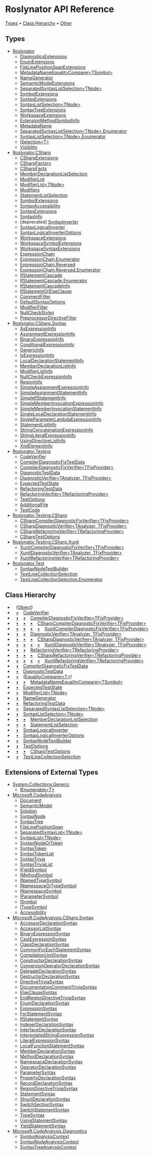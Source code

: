 # Roslynator API Reference

[Types](#types) &#x2022; [Class Hierarchy](#class-hierarchy) &#x2022; [Other](#other)

## Types

* [Roslynator](Roslynator/README.md)
  * [DiagnosticsExtensions](Roslynator/DiagnosticsExtensions/README.md)
  * [EnumExtensions](Roslynator/EnumExtensions/README.md)
  * [FileLinePositionSpanExtensions](Roslynator/FileLinePositionSpanExtensions/README.md)
  * [MetadataNameEqualityComparer\<TSymbol\>](Roslynator/MetadataNameEqualityComparer-1/README.md)
  * [NameGenerator](Roslynator/NameGenerator/README.md)
  * [SemanticModelExtensions](Roslynator/SemanticModelExtensions/README.md)
  * [SeparatedSyntaxListSelection\<TNode\>](Roslynator/SeparatedSyntaxListSelection-1/README.md)
  * [SymbolExtensions](Roslynator/SymbolExtensions/README.md)
  * [SyntaxExtensions](Roslynator/SyntaxExtensions/README.md)
  * [SyntaxListSelection\<TNode\>](Roslynator/SyntaxListSelection-1/README.md)
  * [SyntaxTreeExtensions](Roslynator/SyntaxTreeExtensions/README.md)
  * [WorkspaceExtensions](Roslynator/WorkspaceExtensions/README.md)
  * [ExtensionMethodSymbolInfo](Roslynator/ExtensionMethodSymbolInfo/README.md)
  * [MetadataName](Roslynator/MetadataName/README.md)
  * [SeparatedSyntaxListSelection\<TNode\>.Enumerator](Roslynator/SeparatedSyntaxListSelection-1/Enumerator/README.md)
  * [SyntaxListSelection\<TNode\>.Enumerator](Roslynator/SyntaxListSelection-1/Enumerator/README.md)
  * [ISelection\<T\>](Roslynator/ISelection-1/README.md)
  * [Visibility](Roslynator/Visibility/README.md)
* [Roslynator.CSharp](Roslynator/CSharp/README.md)
  * [CSharpExtensions](Roslynator/CSharp/CSharpExtensions/README.md)
  * [CSharpFactory](Roslynator/CSharp/CSharpFactory/README.md)
  * [CSharpFacts](Roslynator/CSharp/CSharpFacts/README.md)
  * [MemberDeclarationListSelection](Roslynator/CSharp/MemberDeclarationListSelection/README.md)
  * [ModifierList](Roslynator/CSharp/ModifierList/README.md)
  * [ModifierList\<TNode\>](Roslynator/CSharp/ModifierList-1/README.md)
  * [Modifiers](Roslynator/CSharp/Modifiers/README.md)
  * [StatementListSelection](Roslynator/CSharp/StatementListSelection/README.md)
  * [SymbolExtensions](Roslynator/CSharp/SymbolExtensions/README.md)
  * [SyntaxAccessibility](Roslynator/CSharp/SyntaxAccessibility/README.md)
  * [SyntaxExtensions](Roslynator/CSharp/SyntaxExtensions/README.md)
  * [SyntaxInfo](Roslynator/CSharp/SyntaxInfo/README.md)
  * \[deprecated\] [SyntaxInverter](Roslynator/CSharp/SyntaxInverter/README.md)
  * [SyntaxLogicalInverter](Roslynator/CSharp/SyntaxLogicalInverter/README.md)
  * [SyntaxLogicalInverterOptions](Roslynator/CSharp/SyntaxLogicalInverterOptions/README.md)
  * [WorkspaceExtensions](Roslynator/CSharp/WorkspaceExtensions/README.md)
  * [WorkspaceSymbolExtensions](Roslynator/CSharp/WorkspaceSymbolExtensions/README.md)
  * [WorkspaceSyntaxExtensions](Roslynator/CSharp/WorkspaceSyntaxExtensions/README.md)
  * [ExpressionChain](Roslynator/CSharp/ExpressionChain/README.md)
  * [ExpressionChain.Enumerator](Roslynator/CSharp/ExpressionChain/Enumerator/README.md)
  * [ExpressionChain.Reversed](Roslynator/CSharp/ExpressionChain/Reversed/README.md)
  * [ExpressionChain.Reversed.Enumerator](Roslynator/CSharp/ExpressionChain/Reversed/Enumerator/README.md)
  * [IfStatementCascade](Roslynator/CSharp/IfStatementCascade/README.md)
  * [IfStatementCascade.Enumerator](Roslynator/CSharp/IfStatementCascade/Enumerator/README.md)
  * [IfStatementCascadeInfo](Roslynator/CSharp/IfStatementCascadeInfo/README.md)
  * [IfStatementOrElseClause](Roslynator/CSharp/IfStatementOrElseClause/README.md)
  * [CommentFilter](Roslynator/CSharp/CommentFilter/README.md)
  * [DefaultSyntaxOptions](Roslynator/CSharp/DefaultSyntaxOptions/README.md)
  * [ModifierFilter](Roslynator/CSharp/ModifierFilter/README.md)
  * [NullCheckStyles](Roslynator/CSharp/NullCheckStyles/README.md)
  * [PreprocessorDirectiveFilter](Roslynator/CSharp/PreprocessorDirectiveFilter/README.md)
* [Roslynator.CSharp.Syntax](Roslynator/CSharp/Syntax/README.md)
  * [AsExpressionInfo](Roslynator/CSharp/Syntax/AsExpressionInfo/README.md)
  * [AssignmentExpressionInfo](Roslynator/CSharp/Syntax/AssignmentExpressionInfo/README.md)
  * [BinaryExpressionInfo](Roslynator/CSharp/Syntax/BinaryExpressionInfo/README.md)
  * [ConditionalExpressionInfo](Roslynator/CSharp/Syntax/ConditionalExpressionInfo/README.md)
  * [GenericInfo](Roslynator/CSharp/Syntax/GenericInfo/README.md)
  * [IsExpressionInfo](Roslynator/CSharp/Syntax/IsExpressionInfo/README.md)
  * [LocalDeclarationStatementInfo](Roslynator/CSharp/Syntax/LocalDeclarationStatementInfo/README.md)
  * [MemberDeclarationListInfo](Roslynator/CSharp/Syntax/MemberDeclarationListInfo/README.md)
  * [ModifierListInfo](Roslynator/CSharp/Syntax/ModifierListInfo/README.md)
  * [NullCheckExpressionInfo](Roslynator/CSharp/Syntax/NullCheckExpressionInfo/README.md)
  * [RegionInfo](Roslynator/CSharp/Syntax/RegionInfo/README.md)
  * [SimpleAssignmentExpressionInfo](Roslynator/CSharp/Syntax/SimpleAssignmentExpressionInfo/README.md)
  * [SimpleAssignmentStatementInfo](Roslynator/CSharp/Syntax/SimpleAssignmentStatementInfo/README.md)
  * [SimpleIfStatementInfo](Roslynator/CSharp/Syntax/SimpleIfStatementInfo/README.md)
  * [SimpleMemberInvocationExpressionInfo](Roslynator/CSharp/Syntax/SimpleMemberInvocationExpressionInfo/README.md)
  * [SimpleMemberInvocationStatementInfo](Roslynator/CSharp/Syntax/SimpleMemberInvocationStatementInfo/README.md)
  * [SingleLocalDeclarationStatementInfo](Roslynator/CSharp/Syntax/SingleLocalDeclarationStatementInfo/README.md)
  * [SingleParameterLambdaExpressionInfo](Roslynator/CSharp/Syntax/SingleParameterLambdaExpressionInfo/README.md)
  * [StatementListInfo](Roslynator/CSharp/Syntax/StatementListInfo/README.md)
  * [StringConcatenationExpressionInfo](Roslynator/CSharp/Syntax/StringConcatenationExpressionInfo/README.md)
  * [StringLiteralExpressionInfo](Roslynator/CSharp/Syntax/StringLiteralExpressionInfo/README.md)
  * [UsingDirectiveListInfo](Roslynator/CSharp/Syntax/UsingDirectiveListInfo/README.md)
  * [XmlElementInfo](Roslynator/CSharp/Syntax/XmlElementInfo/README.md)
* [Roslynator.Testing](Roslynator/Testing/README.md)
  * [CodeVerifier](Roslynator/Testing/CodeVerifier/README.md)
  * [CompilerDiagnosticFixTestData](Roslynator/Testing/CompilerDiagnosticFixTestData/README.md)
  * [CompilerDiagnosticFixVerifier\<TFixProvider\>](Roslynator/Testing/CompilerDiagnosticFixVerifier-1/README.md)
  * [DiagnosticTestData](Roslynator/Testing/DiagnosticTestData/README.md)
  * [DiagnosticVerifier\<TAnalyzer, TFixProvider\>](Roslynator/Testing/DiagnosticVerifier-2/README.md)
  * [ExpectedTestState](Roslynator/Testing/ExpectedTestState/README.md)
  * [RefactoringTestData](Roslynator/Testing/RefactoringTestData/README.md)
  * [RefactoringVerifier\<TRefactoringProvider\>](Roslynator/Testing/RefactoringVerifier-1/README.md)
  * [TestOptions](Roslynator/Testing/TestOptions/README.md)
  * [AdditionalFile](Roslynator/Testing/AdditionalFile/README.md)
  * [TestCode](Roslynator/Testing/TestCode/README.md)
* [Roslynator.Testing.CSharp](Roslynator/Testing/CSharp/README.md)
  * [CSharpCompilerDiagnosticFixVerifier\<TFixProvider\>](Roslynator/Testing/CSharp/CSharpCompilerDiagnosticFixVerifier-1/README.md)
  * [CSharpDiagnosticVerifier\<TAnalyzer, TFixProvider\>](Roslynator/Testing/CSharp/CSharpDiagnosticVerifier-2/README.md)
  * [CSharpRefactoringVerifier\<TRefactoringProvider\>](Roslynator/Testing/CSharp/CSharpRefactoringVerifier-1/README.md)
  * [CSharpTestOptions](Roslynator/Testing/CSharp/CSharpTestOptions/README.md)
* [Roslynator.Testing.CSharp.Xunit](Roslynator/Testing/CSharp/Xunit/README.md)
  * [XunitCompilerDiagnosticFixVerifier\<TFixProvider\>](Roslynator/Testing/CSharp/Xunit/XunitCompilerDiagnosticFixVerifier-1/README.md)
  * [XunitDiagnosticVerifier\<TAnalyzer, TFixProvider\>](Roslynator/Testing/CSharp/Xunit/XunitDiagnosticVerifier-2/README.md)
  * [XunitRefactoringVerifier\<TRefactoringProvider\>](Roslynator/Testing/CSharp/Xunit/XunitRefactoringVerifier-1/README.md)
* [Roslynator.Text](Roslynator/Text/README.md)
  * [SyntaxNodeTextBuilder](Roslynator/Text/SyntaxNodeTextBuilder/README.md)
  * [TextLineCollectionSelection](Roslynator/Text/TextLineCollectionSelection/README.md)
  * [TextLineCollectionSelection.Enumerator](Roslynator/Text/TextLineCollectionSelection/Enumerator/README.md)

## Class Hierarchy

* &ensp; \([Object](https://docs.microsoft.com/en-us/dotnet/api/system.object)\)<a id="class-hierarchy-System_Object"></a>
* &ensp; [&bull;](#class-hierarchy-System_Object "Object") &ensp; [CodeVerifier](Roslynator/Testing/CodeVerifier/README.md)<a id="class-hierarchy-Roslynator_Testing_CodeVerifier"></a>
* &ensp; [&bull;](#class-hierarchy-System_Object "Object") &ensp; [&bull;](#class-hierarchy-Roslynator_Testing_CodeVerifier "CodeVerifier") &ensp; [CompilerDiagnosticFixVerifier\<TFixProvider\>](Roslynator/Testing/CompilerDiagnosticFixVerifier-1/README.md)<a id="class-hierarchy-Roslynator_Testing_CompilerDiagnosticFixVerifier_1"></a>
* &ensp; [&bull;](#class-hierarchy-System_Object "Object") &ensp; [&bull;](#class-hierarchy-Roslynator_Testing_CodeVerifier "CodeVerifier") &ensp; [&bull;](#class-hierarchy-Roslynator_Testing_CompilerDiagnosticFixVerifier_1 "CompilerDiagnosticFixVerifier<TFixProvider>") &ensp; [CSharpCompilerDiagnosticFixVerifier\<TFixProvider\>](Roslynator/Testing/CSharp/CSharpCompilerDiagnosticFixVerifier-1/README.md)<a id="class-hierarchy-Roslynator_Testing_CSharp_CSharpCompilerDiagnosticFixVerifier_1"></a>
* &ensp; [&bull;](#class-hierarchy-System_Object "Object") &ensp; [&bull;](#class-hierarchy-Roslynator_Testing_CodeVerifier "CodeVerifier") &ensp; [&bull;](#class-hierarchy-Roslynator_Testing_CompilerDiagnosticFixVerifier_1 "CompilerDiagnosticFixVerifier<TFixProvider>") &ensp; [&bull;](#class-hierarchy-Roslynator_Testing_CSharp_CSharpCompilerDiagnosticFixVerifier_1 "CSharpCompilerDiagnosticFixVerifier<TFixProvider>") &ensp; [XunitCompilerDiagnosticFixVerifier\<TFixProvider\>](Roslynator/Testing/CSharp/Xunit/XunitCompilerDiagnosticFixVerifier-1/README.md)<a id="class-hierarchy-Roslynator_Testing_CSharp_Xunit_XunitCompilerDiagnosticFixVerifier_1"></a>
* &ensp; [&bull;](#class-hierarchy-System_Object "Object") &ensp; [&bull;](#class-hierarchy-Roslynator_Testing_CodeVerifier "CodeVerifier") &ensp; [DiagnosticVerifier\<TAnalyzer, TFixProvider\>](Roslynator/Testing/DiagnosticVerifier-2/README.md)<a id="class-hierarchy-Roslynator_Testing_DiagnosticVerifier_2"></a>
* &ensp; [&bull;](#class-hierarchy-System_Object "Object") &ensp; [&bull;](#class-hierarchy-Roslynator_Testing_CodeVerifier "CodeVerifier") &ensp; [&bull;](#class-hierarchy-Roslynator_Testing_DiagnosticVerifier_2 "DiagnosticVerifier<TAnalyzer, TFixProvider>") &ensp; [CSharpDiagnosticVerifier\<TAnalyzer, TFixProvider\>](Roslynator/Testing/CSharp/CSharpDiagnosticVerifier-2/README.md)<a id="class-hierarchy-Roslynator_Testing_CSharp_CSharpDiagnosticVerifier_2"></a>
* &ensp; [&bull;](#class-hierarchy-System_Object "Object") &ensp; [&bull;](#class-hierarchy-Roslynator_Testing_CodeVerifier "CodeVerifier") &ensp; [&bull;](#class-hierarchy-Roslynator_Testing_DiagnosticVerifier_2 "DiagnosticVerifier<TAnalyzer, TFixProvider>") &ensp; [&bull;](#class-hierarchy-Roslynator_Testing_CSharp_CSharpDiagnosticVerifier_2 "CSharpDiagnosticVerifier<TAnalyzer, TFixProvider>") &ensp; [XunitDiagnosticVerifier\<TAnalyzer, TFixProvider\>](Roslynator/Testing/CSharp/Xunit/XunitDiagnosticVerifier-2/README.md)<a id="class-hierarchy-Roslynator_Testing_CSharp_Xunit_XunitDiagnosticVerifier_2"></a>
* &ensp; [&bull;](#class-hierarchy-System_Object "Object") &ensp; [&bull;](#class-hierarchy-Roslynator_Testing_CodeVerifier "CodeVerifier") &ensp; [RefactoringVerifier\<TRefactoringProvider\>](Roslynator/Testing/RefactoringVerifier-1/README.md)<a id="class-hierarchy-Roslynator_Testing_RefactoringVerifier_1"></a>
* &ensp; [&bull;](#class-hierarchy-System_Object "Object") &ensp; [&bull;](#class-hierarchy-Roslynator_Testing_CodeVerifier "CodeVerifier") &ensp; [&bull;](#class-hierarchy-Roslynator_Testing_RefactoringVerifier_1 "RefactoringVerifier<TRefactoringProvider>") &ensp; [CSharpRefactoringVerifier\<TRefactoringProvider\>](Roslynator/Testing/CSharp/CSharpRefactoringVerifier-1/README.md)<a id="class-hierarchy-Roslynator_Testing_CSharp_CSharpRefactoringVerifier_1"></a>
* &ensp; [&bull;](#class-hierarchy-System_Object "Object") &ensp; [&bull;](#class-hierarchy-Roslynator_Testing_CodeVerifier "CodeVerifier") &ensp; [&bull;](#class-hierarchy-Roslynator_Testing_RefactoringVerifier_1 "RefactoringVerifier<TRefactoringProvider>") &ensp; [&bull;](#class-hierarchy-Roslynator_Testing_CSharp_CSharpRefactoringVerifier_1 "CSharpRefactoringVerifier<TRefactoringProvider>") &ensp; [XunitRefactoringVerifier\<TRefactoringProvider\>](Roslynator/Testing/CSharp/Xunit/XunitRefactoringVerifier-1/README.md)<a id="class-hierarchy-Roslynator_Testing_CSharp_Xunit_XunitRefactoringVerifier_1"></a>
* &ensp; [&bull;](#class-hierarchy-System_Object "Object") &ensp; [CompilerDiagnosticFixTestData](Roslynator/Testing/CompilerDiagnosticFixTestData/README.md)<a id="class-hierarchy-Roslynator_Testing_CompilerDiagnosticFixTestData"></a>
* &ensp; [&bull;](#class-hierarchy-System_Object "Object") &ensp; [DiagnosticTestData](Roslynator/Testing/DiagnosticTestData/README.md)<a id="class-hierarchy-Roslynator_Testing_DiagnosticTestData"></a>
* &ensp; [&bull;](#class-hierarchy-System_Object "Object") &ensp; \([EqualityComparer\<T\>](https://docs.microsoft.com/en-us/dotnet/api/system.collections.generic.equalitycomparer-1)\)<a id="class-hierarchy-System_Collections_Generic_EqualityComparer_1"></a>
* &ensp; [&bull;](#class-hierarchy-System_Object "Object") &ensp; [&bull;](#class-hierarchy-System_Collections_Generic_EqualityComparer_1 "EqualityComparer<T>") &ensp; [MetadataNameEqualityComparer\<TSymbol\>](Roslynator/MetadataNameEqualityComparer-1/README.md)<a id="class-hierarchy-Roslynator_MetadataNameEqualityComparer_1"></a>
* &ensp; [&bull;](#class-hierarchy-System_Object "Object") &ensp; [ExpectedTestState](Roslynator/Testing/ExpectedTestState/README.md)<a id="class-hierarchy-Roslynator_Testing_ExpectedTestState"></a>
* &ensp; [&bull;](#class-hierarchy-System_Object "Object") &ensp; [ModifierList\<TNode\>](Roslynator/CSharp/ModifierList-1/README.md)<a id="class-hierarchy-Roslynator_CSharp_ModifierList_1"></a>
* &ensp; [&bull;](#class-hierarchy-System_Object "Object") &ensp; [NameGenerator](Roslynator/NameGenerator/README.md)<a id="class-hierarchy-Roslynator_NameGenerator"></a>
* &ensp; [&bull;](#class-hierarchy-System_Object "Object") &ensp; [RefactoringTestData](Roslynator/Testing/RefactoringTestData/README.md)<a id="class-hierarchy-Roslynator_Testing_RefactoringTestData"></a>
* &ensp; [&bull;](#class-hierarchy-System_Object "Object") &ensp; [SeparatedSyntaxListSelection\<TNode\>](Roslynator/SeparatedSyntaxListSelection-1/README.md)<a id="class-hierarchy-Roslynator_SeparatedSyntaxListSelection_1"></a>
* &ensp; [&bull;](#class-hierarchy-System_Object "Object") &ensp; [SyntaxListSelection\<TNode\>](Roslynator/SyntaxListSelection-1/README.md)<a id="class-hierarchy-Roslynator_SyntaxListSelection_1"></a>
* &ensp; [&bull;](#class-hierarchy-System_Object "Object") &ensp; [&bull;](#class-hierarchy-Roslynator_SyntaxListSelection_1 "SyntaxListSelection<TNode>") &ensp; [MemberDeclarationListSelection](Roslynator/CSharp/MemberDeclarationListSelection/README.md)<a id="class-hierarchy-Roslynator_CSharp_MemberDeclarationListSelection"></a>
* &ensp; [&bull;](#class-hierarchy-System_Object "Object") &ensp; [&bull;](#class-hierarchy-Roslynator_SyntaxListSelection_1 "SyntaxListSelection<TNode>") &ensp; [StatementListSelection](Roslynator/CSharp/StatementListSelection/README.md)<a id="class-hierarchy-Roslynator_CSharp_StatementListSelection"></a>
* &ensp; [&bull;](#class-hierarchy-System_Object "Object") &ensp; [SyntaxLogicalInverter](Roslynator/CSharp/SyntaxLogicalInverter/README.md)<a id="class-hierarchy-Roslynator_CSharp_SyntaxLogicalInverter"></a>
* &ensp; [&bull;](#class-hierarchy-System_Object "Object") &ensp; [SyntaxLogicalInverterOptions](Roslynator/CSharp/SyntaxLogicalInverterOptions/README.md)<a id="class-hierarchy-Roslynator_CSharp_SyntaxLogicalInverterOptions"></a>
* &ensp; [&bull;](#class-hierarchy-System_Object "Object") &ensp; [SyntaxNodeTextBuilder](Roslynator/Text/SyntaxNodeTextBuilder/README.md)<a id="class-hierarchy-Roslynator_Text_SyntaxNodeTextBuilder"></a>
* &ensp; [&bull;](#class-hierarchy-System_Object "Object") &ensp; [TestOptions](Roslynator/Testing/TestOptions/README.md)<a id="class-hierarchy-Roslynator_Testing_TestOptions"></a>
* &ensp; [&bull;](#class-hierarchy-System_Object "Object") &ensp; [&bull;](#class-hierarchy-Roslynator_Testing_TestOptions "TestOptions") &ensp; [CSharpTestOptions](Roslynator/Testing/CSharp/CSharpTestOptions/README.md)<a id="class-hierarchy-Roslynator_Testing_CSharp_CSharpTestOptions"></a>
* &ensp; [&bull;](#class-hierarchy-System_Object "Object") &ensp; [TextLineCollectionSelection](Roslynator/Text/TextLineCollectionSelection/README.md)<a id="class-hierarchy-Roslynator_Text_TextLineCollectionSelection"></a>

## Extensions of External Types

* [System.Collections.Generic](https://docs.microsoft.com/en-us/dotnet/api/system.collections.generic)
  * [IEnumerable\<T\>](https://docs.microsoft.com/en-us/dotnet/api/system.collections.generic.ienumerable-1)
* [Microsoft.CodeAnalysis](https://docs.microsoft.com/en-us/dotnet/api/microsoft.codeanalysis)
  * [Document](https://docs.microsoft.com/en-us/dotnet/api/microsoft.codeanalysis.document)
  * [SemanticModel](https://docs.microsoft.com/en-us/dotnet/api/microsoft.codeanalysis.semanticmodel)
  * [Solution](https://docs.microsoft.com/en-us/dotnet/api/microsoft.codeanalysis.solution)
  * [SyntaxNode](https://docs.microsoft.com/en-us/dotnet/api/microsoft.codeanalysis.syntaxnode)
  * [SyntaxTree](https://docs.microsoft.com/en-us/dotnet/api/microsoft.codeanalysis.syntaxtree)
  * [FileLinePositionSpan](https://docs.microsoft.com/en-us/dotnet/api/microsoft.codeanalysis.filelinepositionspan)
  * [SeparatedSyntaxList\<TNode\>](https://docs.microsoft.com/en-us/dotnet/api/microsoft.codeanalysis.separatedsyntaxlist-1)
  * [SyntaxList\<TNode\>](https://docs.microsoft.com/en-us/dotnet/api/microsoft.codeanalysis.syntaxlist-1)
  * [SyntaxNodeOrToken](https://docs.microsoft.com/en-us/dotnet/api/microsoft.codeanalysis.syntaxnodeortoken)
  * [SyntaxToken](https://docs.microsoft.com/en-us/dotnet/api/microsoft.codeanalysis.syntaxtoken)
  * [SyntaxTokenList](https://docs.microsoft.com/en-us/dotnet/api/microsoft.codeanalysis.syntaxtokenlist)
  * [SyntaxTrivia](https://docs.microsoft.com/en-us/dotnet/api/microsoft.codeanalysis.syntaxtrivia)
  * [SyntaxTriviaList](https://docs.microsoft.com/en-us/dotnet/api/microsoft.codeanalysis.syntaxtrivialist)
  * [IFieldSymbol](https://docs.microsoft.com/en-us/dotnet/api/microsoft.codeanalysis.ifieldsymbol)
  * [IMethodSymbol](https://docs.microsoft.com/en-us/dotnet/api/microsoft.codeanalysis.imethodsymbol)
  * [INamedTypeSymbol](https://docs.microsoft.com/en-us/dotnet/api/microsoft.codeanalysis.inamedtypesymbol)
  * [INamespaceOrTypeSymbol](https://docs.microsoft.com/en-us/dotnet/api/microsoft.codeanalysis.inamespaceortypesymbol)
  * [INamespaceSymbol](https://docs.microsoft.com/en-us/dotnet/api/microsoft.codeanalysis.inamespacesymbol)
  * [IParameterSymbol](https://docs.microsoft.com/en-us/dotnet/api/microsoft.codeanalysis.iparametersymbol)
  * [ISymbol](https://docs.microsoft.com/en-us/dotnet/api/microsoft.codeanalysis.isymbol)
  * [ITypeSymbol](https://docs.microsoft.com/en-us/dotnet/api/microsoft.codeanalysis.itypesymbol)
  * [Accessibility](https://docs.microsoft.com/en-us/dotnet/api/microsoft.codeanalysis.accessibility)
* [Microsoft.CodeAnalysis.CSharp.Syntax](https://docs.microsoft.com/en-us/dotnet/api/microsoft.codeanalysis.csharp.syntax)
  * [AccessorDeclarationSyntax](https://docs.microsoft.com/en-us/dotnet/api/microsoft.codeanalysis.csharp.syntax.accessordeclarationsyntax)
  * [AccessorListSyntax](https://docs.microsoft.com/en-us/dotnet/api/microsoft.codeanalysis.csharp.syntax.accessorlistsyntax)
  * [BinaryExpressionSyntax](https://docs.microsoft.com/en-us/dotnet/api/microsoft.codeanalysis.csharp.syntax.binaryexpressionsyntax)
  * [CastExpressionSyntax](https://docs.microsoft.com/en-us/dotnet/api/microsoft.codeanalysis.csharp.syntax.castexpressionsyntax)
  * [ClassDeclarationSyntax](https://docs.microsoft.com/en-us/dotnet/api/microsoft.codeanalysis.csharp.syntax.classdeclarationsyntax)
  * [CommonForEachStatementSyntax](https://docs.microsoft.com/en-us/dotnet/api/microsoft.codeanalysis.csharp.syntax.commonforeachstatementsyntax)
  * [CompilationUnitSyntax](https://docs.microsoft.com/en-us/dotnet/api/microsoft.codeanalysis.csharp.syntax.compilationunitsyntax)
  * [ConstructorDeclarationSyntax](https://docs.microsoft.com/en-us/dotnet/api/microsoft.codeanalysis.csharp.syntax.constructordeclarationsyntax)
  * [ConversionOperatorDeclarationSyntax](https://docs.microsoft.com/en-us/dotnet/api/microsoft.codeanalysis.csharp.syntax.conversionoperatordeclarationsyntax)
  * [DelegateDeclarationSyntax](https://docs.microsoft.com/en-us/dotnet/api/microsoft.codeanalysis.csharp.syntax.delegatedeclarationsyntax)
  * [DestructorDeclarationSyntax](https://docs.microsoft.com/en-us/dotnet/api/microsoft.codeanalysis.csharp.syntax.destructordeclarationsyntax)
  * [DirectiveTriviaSyntax](https://docs.microsoft.com/en-us/dotnet/api/microsoft.codeanalysis.csharp.syntax.directivetriviasyntax)
  * [DocumentationCommentTriviaSyntax](https://docs.microsoft.com/en-us/dotnet/api/microsoft.codeanalysis.csharp.syntax.documentationcommenttriviasyntax)
  * [ElseClauseSyntax](https://docs.microsoft.com/en-us/dotnet/api/microsoft.codeanalysis.csharp.syntax.elseclausesyntax)
  * [EndRegionDirectiveTriviaSyntax](https://docs.microsoft.com/en-us/dotnet/api/microsoft.codeanalysis.csharp.syntax.endregiondirectivetriviasyntax)
  * [EnumDeclarationSyntax](https://docs.microsoft.com/en-us/dotnet/api/microsoft.codeanalysis.csharp.syntax.enumdeclarationsyntax)
  * [ExpressionSyntax](https://docs.microsoft.com/en-us/dotnet/api/microsoft.codeanalysis.csharp.syntax.expressionsyntax)
  * [ForStatementSyntax](https://docs.microsoft.com/en-us/dotnet/api/microsoft.codeanalysis.csharp.syntax.forstatementsyntax)
  * [IfStatementSyntax](https://docs.microsoft.com/en-us/dotnet/api/microsoft.codeanalysis.csharp.syntax.ifstatementsyntax)
  * [IndexerDeclarationSyntax](https://docs.microsoft.com/en-us/dotnet/api/microsoft.codeanalysis.csharp.syntax.indexerdeclarationsyntax)
  * [InterfaceDeclarationSyntax](https://docs.microsoft.com/en-us/dotnet/api/microsoft.codeanalysis.csharp.syntax.interfacedeclarationsyntax)
  * [InterpolatedStringExpressionSyntax](https://docs.microsoft.com/en-us/dotnet/api/microsoft.codeanalysis.csharp.syntax.interpolatedstringexpressionsyntax)
  * [LiteralExpressionSyntax](https://docs.microsoft.com/en-us/dotnet/api/microsoft.codeanalysis.csharp.syntax.literalexpressionsyntax)
  * [LocalFunctionStatementSyntax](https://docs.microsoft.com/en-us/dotnet/api/microsoft.codeanalysis.csharp.syntax.localfunctionstatementsyntax)
  * [MemberDeclarationSyntax](https://docs.microsoft.com/en-us/dotnet/api/microsoft.codeanalysis.csharp.syntax.memberdeclarationsyntax)
  * [MethodDeclarationSyntax](https://docs.microsoft.com/en-us/dotnet/api/microsoft.codeanalysis.csharp.syntax.methoddeclarationsyntax)
  * [NamespaceDeclarationSyntax](https://docs.microsoft.com/en-us/dotnet/api/microsoft.codeanalysis.csharp.syntax.namespacedeclarationsyntax)
  * [OperatorDeclarationSyntax](https://docs.microsoft.com/en-us/dotnet/api/microsoft.codeanalysis.csharp.syntax.operatordeclarationsyntax)
  * [ParameterSyntax](https://docs.microsoft.com/en-us/dotnet/api/microsoft.codeanalysis.csharp.syntax.parametersyntax)
  * [PropertyDeclarationSyntax](https://docs.microsoft.com/en-us/dotnet/api/microsoft.codeanalysis.csharp.syntax.propertydeclarationsyntax)
  * [RecordDeclarationSyntax](https://docs.microsoft.com/en-us/dotnet/api/microsoft.codeanalysis.csharp.syntax.recorddeclarationsyntax)
  * [RegionDirectiveTriviaSyntax](https://docs.microsoft.com/en-us/dotnet/api/microsoft.codeanalysis.csharp.syntax.regiondirectivetriviasyntax)
  * [StatementSyntax](https://docs.microsoft.com/en-us/dotnet/api/microsoft.codeanalysis.csharp.syntax.statementsyntax)
  * [StructDeclarationSyntax](https://docs.microsoft.com/en-us/dotnet/api/microsoft.codeanalysis.csharp.syntax.structdeclarationsyntax)
  * [SwitchSectionSyntax](https://docs.microsoft.com/en-us/dotnet/api/microsoft.codeanalysis.csharp.syntax.switchsectionsyntax)
  * [SwitchStatementSyntax](https://docs.microsoft.com/en-us/dotnet/api/microsoft.codeanalysis.csharp.syntax.switchstatementsyntax)
  * [TypeSyntax](https://docs.microsoft.com/en-us/dotnet/api/microsoft.codeanalysis.csharp.syntax.typesyntax)
  * [UsingStatementSyntax](https://docs.microsoft.com/en-us/dotnet/api/microsoft.codeanalysis.csharp.syntax.usingstatementsyntax)
  * [YieldStatementSyntax](https://docs.microsoft.com/en-us/dotnet/api/microsoft.codeanalysis.csharp.syntax.yieldstatementsyntax)
* [Microsoft.CodeAnalysis.Diagnostics](https://docs.microsoft.com/en-us/dotnet/api/microsoft.codeanalysis.diagnostics)
  * [SymbolAnalysisContext](https://docs.microsoft.com/en-us/dotnet/api/microsoft.codeanalysis.diagnostics.symbolanalysiscontext)
  * [SyntaxNodeAnalysisContext](https://docs.microsoft.com/en-us/dotnet/api/microsoft.codeanalysis.diagnostics.syntaxnodeanalysiscontext)
  * [SyntaxTreeAnalysisContext](https://docs.microsoft.com/en-us/dotnet/api/microsoft.codeanalysis.diagnostics.syntaxtreeanalysiscontext)
